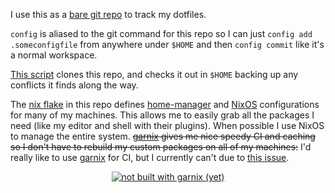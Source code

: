 I use this as a [bare git repo](https://www.atlassian.com/git/tutorials/dotfiles) to
track my dotfiles.

`config` is aliased to the git command for this repo so I can just
`config add .someconfigfile` from anywhere under `$HOME` and then
`config commit` like it's a normal workspace.

[This script](/.config/scripts/setup.sh) clones this repo, and checks it out in
`$HOME` backing up any conflicts it finds along the way.

The [nix flake](/.config/nix-config/flake.nix) in this repo defines
[home-manager](https://nixos.wiki/wiki/Home_Manager) and [NixOS](https://nixos.org)
configurations for many of my machines. This allows me to easily grab all the
packages I need (like my editor and shell with their plugins). When possible I
use NixOS to manage the entire system. ~~[garnix](https://garnix.io) gives me
nice speedy CI and caching so I don't have to rebuild my custom packages on
all of my machines:~~ I'd really like to use [garnix](https://garnix.io) for
CI, but I currently can't due to [this issue](https://github.com/garnix-io/issues/issues/27).

<div align="center">
  <a href="https://garnix.io"><img alt="not built with garnix (yet)" src="https://img.shields.io/endpoint.svg?url=https%3A%2F%2Fgarnix.io%2Fapi%2Fbadges%2Fp1n3appl3%2Fconfig"></a>
</div>
